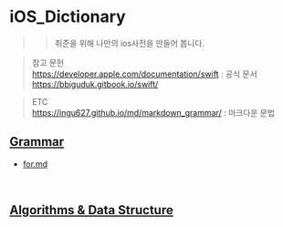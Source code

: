 # iOS_Dictionary
>> 취준을 위해 나만의 ios사전을 만들어 봅니다.

> 참고 문헌<br>https://developer.apple.com/documentation/swift : 공식 문서<br>
> https://bbiguduk.gitbook.io/swift/

> ETC<br>https://ingu627.github.io/md/markdown_grammar/ : 마크다운 문법

## [Grammar](https://github.com/theBettor/iOS_Dictionary/tree/main/Grammar)
* [for.md](https://github.com/theBettor/iOS_Dictionary/blob/main/Grammar/for.md)
<br>

## [Algorithms & Data Structure](https://github.com/theBettor/iOS_Dictionary/tree/main/Algorithms)
